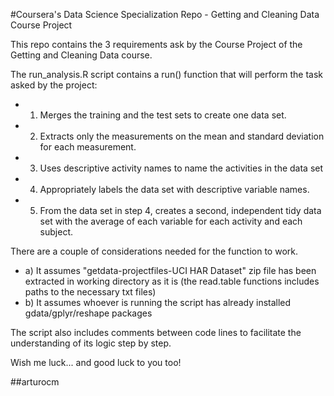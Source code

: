 #Coursera's Data Science Specialization Repo - Getting and Cleaning Data Course Project


This repo contains the 3 requirements ask by the Course Project of the Getting and Cleaning Data course.

The run_analysis.R script contains a run() function that will perform the task asked by the project:

* 1) Merges the training and the test sets to create one data set.
* 2) Extracts only the measurements on the mean and standard deviation for each measurement. 
* 3) Uses descriptive activity names to name the activities in the data set
* 4) Appropriately labels the data set with descriptive variable names. 
* 5) From the data set in step 4, creates a second, independent tidy data set with the average of each variable for each activity and each subject.

There are a couple of considerations needed for the function to work.

* a) It assumes "getdata-projectfiles-UCI HAR Dataset" zip file has been extracted in working directory as it is (the read.table functions includes paths to the necessary txt files)
* b) It assumes whoever is running the script  has already installed gdata/gplyr/reshape packages

The script also includes comments between code lines to facilitate the understanding of its logic step by step.

Wish me luck... and good luck to you too!


##arturocm